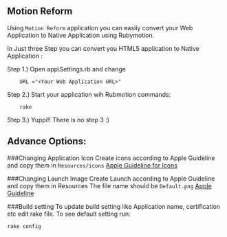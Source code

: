 Motion Reform
-------------

Using `Motion Reform` application you can easily convert your Web Application to Native Application using Rubymotion.

In Just three Step you can convert you HTML5 application to Native Application :

Step 1.) Open app\Settings.rb and change

        URL ="<Your Web Application URL>"

Step 2.) Start your application wih Rubmotion commands:

        rake

Step 3.) Yuppi!! There is no step 3  :)



Advance Options:
----------------

###Changing Application Icon
Create icons according to Apple Guideline and copy them in `Resources/icons`
[Apple Guideline for Icons](http://developer.apple.com/library/ios/#documentation/userexperience/conceptual/mobilehig/IconsImages/IconsImages.html)


###Changing Launch Image
Create Launch  according to Apple Guideline and copy them in Resources
The file name should be `Default.png`
[Apple Guideline](http://developer.apple.com/library/ios/#documentation/userexperience/conceptual/mobilehig/IconsImages/IconsImages.html)


###Build setting
 To update build setting like  Application name, certification etc edit rake file.
  To see default setting run:

    rake config


